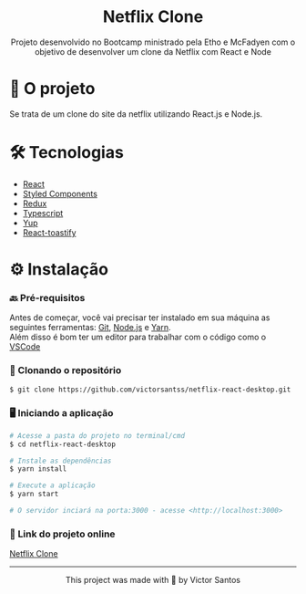 <h1 align="center">Netflix Clone</h1>

<p align="center">Projeto desenvolvido no Bootcamp ministrado pela Etho e McFadyen com o objetivo de desenvolver um clone da Netflix com React e Node</p>

<h1 align="left">🎯 O projeto </h1>

<p> Se trata de um clone do site da netflix utilizando React.js e Node.js.</p>

<h1 align="left">🛠️ Tecnologias </h1>


- [React](https://pt-br.reactjs.org/)
- [Styled Components](https://styled-components.com/)
- [Redux](https://pt-br.reactjs.org/docs/context.html](https://redux.js.org/))
- [Typescript](https://www.typescriptlang.org/)
- [Yup](https://github.com/jquense/yup)
- [React-toastify](https://fkhadra.github.io/react-toastify/introduction)

<h1 align="left">⚙️ Instalação </h1>

### 🔙 Pré-requisitos

Antes de começar, você vai precisar ter instalado em sua máquina as seguintes ferramentas:
[Git](https://git-scm.com), [Node.js](https://nodejs.org/en/) e [Yarn](https://yarnpkg.com/). </br>
Além disso é bom ter um editor para trabalhar com o código como o [VSCode](https://code.visualstudio.com/)

### 🔽 Clonando o repositório
```bash
$ git clone https://github.com/victorsantss/netflix-react-desktop.git
```

### 🖥️ Iniciando a aplicação

```bash
# Acesse a pasta do projeto no terminal/cmd
$ cd netflix-react-desktop

# Instale as dependências
$ yarn install

# Execute a aplicação
$ yarn start

# O servidor inciará na porta:3000 - acesse <http://localhost:3000>
```

### 🔗 Link do projeto online

[Netflix Clone](https://netflix-victor.netlify.app/)

<hr />

<p align="center">This project was made with 💙 by Victor Santos</p>
